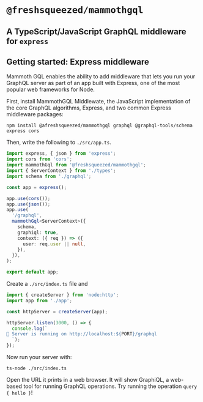 # `@freshsqueezed/mammothgql`

## A TypeScript/JavaScript GraphQL middleware for `express`

## Getting started: Express middleware

Mammoth GQL enables the ability to add middleware that lets you run your GraphQL server as part of an app built with Express, one of the most popular web frameworks for Node.

First, install MammothGQL Middlewate, the JavaScript implementation of the core GraphQL algorithms, Express, and two common Express middleware packages:

```
npm install @afreshsqueezed/mammothgql graphql @graphql-tools/schema express cors
```

Then, write the following to `./src/app.ts`.

```ts
import express, { json } from 'express';
import cors from 'cors';
import mammothGql from '@freshsqueezed/mammothgql';
import { ServerContext } from './types';
import schema from './graphql';

const app = express();

app.use(cors());
app.use(json());
app.use(
  '/graphql',
  mammothGql<ServerContext>({
    schema,
    graphiql: true,
    context: ({ req }) => ({
      user: req.user || null,
    }),
  }),
);

export default app;
```

Create a `./src/index.ts` file and

```ts
import { createServer } from 'node:http';
import app from './app';

const httpServer = createServer(app);

httpServer.listen(3000, () => {
  console.log(`
🚀 Server is running on http://localhost:${PORT}/graphql
  `);
});
```

Now run your server with:

```
ts-node ./src/index.ts
```

Open the URL it prints in a web browser. It will show GraphiQL, a web-based tool for running GraphQL operations. Try running the operation `query { hello }`!
